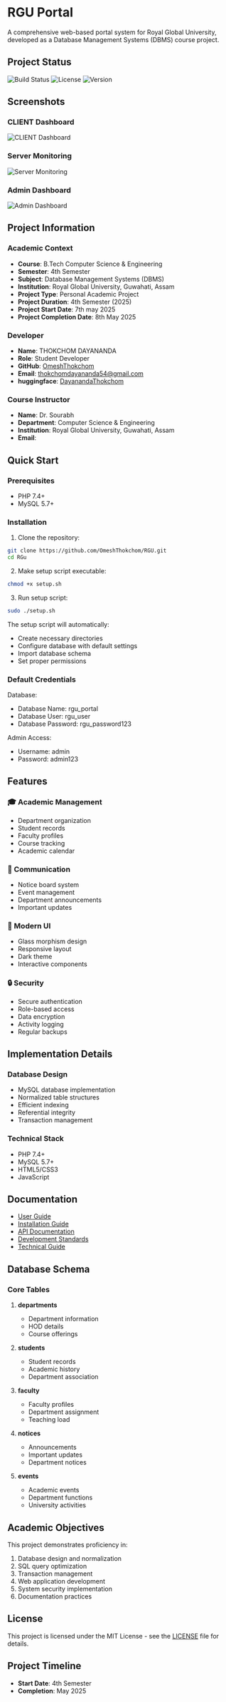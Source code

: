 # RGU Portal

A comprehensive web-based portal system for Royal Global University, developed as a Database Management Systems (DBMS) course project.

## Project Status

![Build Status](https://github.com/dayananda/rgu-portal/workflows/CI/badge.svg)
![License](https://img.shields.io/badge/license-MIT-blue.svg)
![Version](https://img.shields.io/badge/version-1.0.0-green.svg)

## Screenshots

### CLIENT Dashboard
![CLIENT Dashboard](screenshots/public_deparetment_page.png)

### Server Monitoring
![Server Monitoring](screenshots/terminal.png)

### Admin Dashboard
![Admin Dashboard](screenshots/admin_page.png)

## Project Information

### Academic Context
- **Course**: B.Tech Computer Science & Engineering
- **Semester**: 4th Semester
- **Subject**: Database Management Systems (DBMS)
- **Institution**: Royal Global University, Guwahati, Assam
- **Project Type**: Personal Academic Project
- **Project Duration**: 4th Semester (2025)
- **Project Start Date**: 7th may 2025
- **Project Completion Date**: 8th May 2025

### Developer
- **Name**: THOKCHOM DAYANANDA
- **Role**: Student Developer
- **GitHub**: [OmeshThokchom](https://github.com/OmeshThokchom)
- **Email**: thokchomdayananda54@gmail.com
- **huggingface**: [DayanandaThokchom](https://huggingface.co/DayanandaThokchom)



### Course Instructor
- **Name**: Dr. Sourabh
- **Department**: Computer Science & Engineering
- **Institution**: Royal Global University, Guwahati, Assam
- **Email**:


## Quick Start

### Prerequisites
- PHP 7.4+
- MySQL 5.7+

### Installation

1. Clone the repository:
```bash
git clone https://github.com/OmeshThokchom/RGU.git
cd RGu
```

2. Make setup script executable:
```bash
chmod +x setup.sh
```

3. Run setup script:
```bash
sudo ./setup.sh
```

The setup script will automatically:
- Create necessary directories
- Configure database with default settings
- Import database schema
- Set proper permissions

### Default Credentials

Database:
- Database Name: rgu_portal
- Database User: rgu_user
- Database Password: rgu_password123

Admin Access:
- Username: admin
- Password: admin123

## Features

### 🎓 Academic Management
- Department organization
- Student records
- Faculty profiles
- Course tracking
- Academic calendar

### 📢 Communication
- Notice board system
- Event management
- Department announcements
- Important updates

### 🎨 Modern UI
- Glass morphism design
- Responsive layout
- Dark theme
- Interactive components

### 🔒 Security
- Secure authentication
- Role-based access
- Data encryption
- Activity logging
- Regular backups

## Implementation Details

### Database Design
- MySQL database implementation
- Normalized table structures
- Efficient indexing
- Referential integrity
- Transaction management

### Technical Stack
- PHP 7.4+
- MySQL 5.7+
- HTML5/CSS3
- JavaScript

## Documentation

- [User Guide](docs/user_guide.md)
- [Installation Guide](docs/installation_guide.md)
- [API Documentation](docs/api_documentation.md)
- [Development Standards](docs/development_standards.md)
- [Technical Guide](docs/technical_guide.md)

## Database Schema

### Core Tables
1. **departments**
   - Department information
   - HOD details
   - Course offerings

2. **students**
   - Student records
   - Academic history
   - Department association

3. **faculty**
   - Faculty profiles
   - Department assignment
   - Teaching load

4. **notices**
   - Announcements
   - Important updates
   - Department notices

5. **events**
   - Academic events
   - Department functions
   - University activities

## Academic Objectives

This project demonstrates proficiency in:
1. Database design and normalization
2. SQL query optimization
3. Transaction management
4. Web application development
5. System security implementation
6. Documentation practices

## License

This project is licensed under the MIT License - see the [LICENSE](LICENSE) file for details.

## Project Timeline
- **Start Date**: 4th Semester
- **Completion**: May 2025